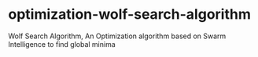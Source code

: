 # optimization-wolf-search-algorithm
Wolf Search Algorithm, An Optimization algorithm based on Swarm Intelligence to find global minima
